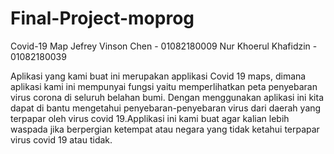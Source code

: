 # Final-Project-moprog
Covid-19 Map
Jefrey Vinson Chen - 01082180009
Nur Khoerul Khafidzin - 01082180039

Aplikasi yang kami buat ini merupakan applikasi Covid 19 maps, dimana aplikasi kami ini mempunyai fungsi yaitu memperlihatkan peta penyebaran virus corona
di seluruh belahan bumi. Dengan menggunakan aplikasi ini kita dapat di bantu mengetahui penyebaran-penyebaran virus dari daerah 
yang terpapar oleh virus covid 19.Applikasi ini kami buat agar kalian lebih waspada jika berpergian ketempat atau negara yang  tidak ketahui
terpapar virus covid 19 atau tidak.
